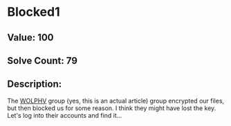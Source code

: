 # Blocked1
## Value: 100
## Solve Count: 79
## Description:
The [WOLPHV](https://thecyberexpress.com/new-wolphv-ransomware-group-on-the-dark-web/) group (yes, this is an actual article) group encrypted our files, but then blocked us for some reason. I think they might have lost the key. Let's log into their accounts and find it...